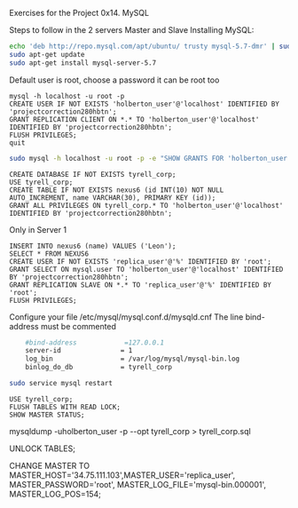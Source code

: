 Exercises for the Project 0x14. MySQL

Steps to follow in the 2 servers Master and Slave
Installing MySQL:
```bash
echo 'deb http://repo.mysql.com/apt/ubuntu/ trusty mysql-5.7-dmr' | sudo tee -a /etc/apt/sources.list
sudo apt-get update
sudo apt-get install mysql-server-5.7
```
Default user is root, choose a password it can be root too
```mysql
mysql -h localhost -u root -p
CREATE USER IF NOT EXISTS 'holberton_user'@'localhost' IDENTIFIED BY 'projectcorrection280hbtn';
GRANT REPLICATION CLIENT ON *.* TO 'holberton_user'@'localhost' IDENTIFIED BY 'projectcorrection280hbtn';
FLUSH PRIVILEGES;
quit
```
```bash
sudo mysql -h localhost -u root -p -e "SHOW GRANTS FOR 'holberton_user'@'localhost';"
```
```mysql
CREATE DATABASE IF NOT EXISTS tyrell_corp;
USE tyrell_corp;
CREATE TABLE IF NOT EXISTS nexus6 (id INT(10) NOT NULL  AUTO_INCREMENT, name VARCHAR(30), PRIMARY KEY (id));
GRANT ALL PRIVILEGES ON tyrell_corp.* TO 'holberton_user'@'localhost' IDENTIFIED BY 'projectcorrection280hbtn';
```

Only in Server 1
```mysql
INSERT INTO nexus6 (name) VALUES ('Leon');
SELECT * FROM NEXUS6
CREATE USER IF NOT EXISTS 'replica_user'@'%' IDENTIFIED BY 'root';
GRANT SELECT ON mysql.user TO 'holberton_user'@'localhost' IDENTIFIED BY 'projectcorrection280hbtn';
GRANT REPLICATION SLAVE ON *.* TO 'replica_user'@'%' IDENTIFIED BY 'root';
FLUSH PRIVILEGES;
```
Configure your file /etc/mysql/mysql.conf.d/mysqld.cnf
The line bind-address must be commented
```bash
	#bind-address            =127.0.0.1
	server-id               = 1
	log_bin                 = /var/log/mysql/mysql-bin.log
	binlog_do_db            = tyrell_corp
```
```bash
sudo service mysql restart
```
```mysql
USE tyrell_corp;
FLUSH TABLES WITH READ LOCK;
SHOW MASTER STATUS;
```
mysqldump -uholberton_user -p --opt tyrell_corp > tyrell_corp.sql

UNLOCK TABLES;

CHANGE MASTER TO MASTER_HOST='34.75.111.103',MASTER_USER='replica_user', MASTER_PASSWORD='root', MASTER_LOG_FILE='mysql-bin.000001', MASTER_LOG_POS=154;


